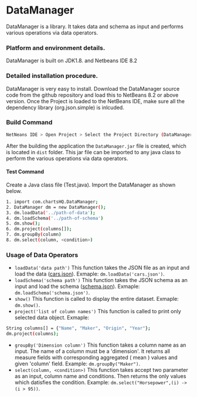 # DataManager

DataManager is a library. It takes data and schema as input and performs various operations via data operators.

### Platform and environment details.

DataManager is built on JDK1.8. and Netbeans IDE 8.2


### Detailed installation procedure.

DataManager is very easy to install. Download the DataManager source code from the github repository and load this to NetBeans 8.2 or above version. Once the Project is loaded to the NetBeans IDE, make sure all the dependency library (org.json.simple) is inlcuded. 

### Build Command

```sh
NetNeans IDE > Open Project > Select the Project Directory (DataManager) > Open the project > Clean and Build
```

After the building the application the ``DataManager.jar`` file is created, which is located in ``dist`` folder. This jar file can be imported to any java class to perform the various operations via data operators.

#### Test Command

Create a Java class file (Test.java). Import the DataManager as shown below.

```sh
1. import com.chartsHQ.DataManager; 
2. DataManager dm = new DataManager();
3. dm.loadData('../path-of-data');
4. dm.loadSchema('../path-of-schema')
5. dm.show();
6. dm.project(columns[]);
7. dm.groupBy(column)
8. dm.select(column, <condition>)
```

### Usage of Data Operators

* ``loadData('data path')`` This function takes the JSON file as an input and load the data ([cars.json](https://raw.githubusercontent.com/surajitiitkgp/Datamanager/master/cars.json)). Exmaple: ``dm.loadData('cars.json')``.
* ``loadSchema('schema path')`` This function takes the JSON schema as an input and load the schema ([schema.json](https://raw.githubusercontent.com/surajitiitkgp/Datamanager/master/schema.json)). Exmaple: ``dm.loadSchema('schema.json')``.
* ``show()`` This function is called to display the entire dataset. Exmaple: ``dm.show()``.
* ``project('list of column names')`` This function is called to print only selected data object. Exmaple: 
```sh
String columns[] = {"Name", "Maker", "Origin", "Year"};
dm.project(columns);
```
* ``groupBy('Dimension column')`` This function takes a column name as an input. The name of a column must be a 'dimension'. It returns all measure fields with corresponding aggregated ( mean ) values and given 'column' field. Example: ``dm.groupBy("Maker")``.
* ``select(column, <condition>)`` This function takes accept two parameter as an input, column name and conditions. Then returns the only values which datisfies the condition. Example: ``dm.select("Horsepower",(i) -> (i > 95))``.
